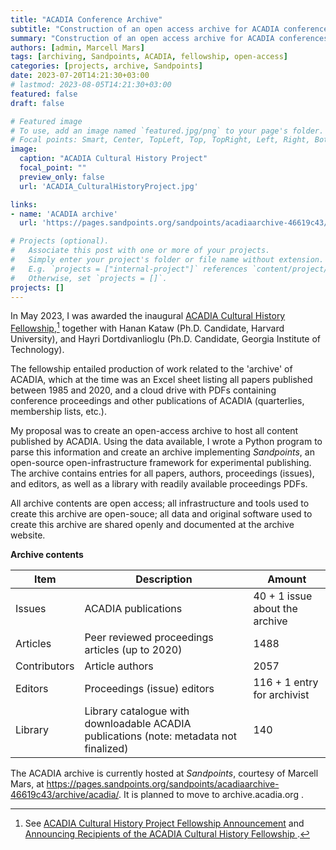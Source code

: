 ```yaml
---
title: "ACADIA Conference Archive"
subtitle: "Construction of an open access archive for ACADIA conferences (1985-2023)."
summary: "Construction of an open access archive for ACADIA conferences (1985-2023)."
authors: [admin, Marcell Mars]
tags: [archiving, Sandpoints, ACADIA, fellowship, open-access]
categories: [projects, archive, Sandpoints]
date: 2023-07-20T14:21:30+03:00
# lastmod: 2023-08-05T14:21:30+03:00
featured: false
draft: false

# Featured image
# To use, add an image named `featured.jpg/png` to your page's folder.
# Focal points: Smart, Center, TopLeft, Top, TopRight, Left, Right, BottomLeft, Bottom, BottomRight.
image:
  caption: "ACADIA Cultural History Project"
  focal_point: ""
  preview_only: false
  url: 'ACADIA_CulturalHistoryProject.jpg'

links: 
- name: 'ACADIA archive'
  url: 'https://pages.sandpoints.org/sandpoints/acadiaarchive-46619c43/archive/acadia/'

# Projects (optional).
#   Associate this post with one or more of your projects.
#   Simply enter your project's folder or file name without extension.
#   E.g. `projects = ["internal-project"]` references `content/project/deep-learning/index.md`.
#   Otherwise, set `projects = []`.
projects: []
---
```




In May 2023, I was awarded the inaugural [ACADIA Cultural History Fellowship](http://acadia.org/news/69P4TY),[^fellows] together with Hanan Kataw (Ph.D. Candidate, Harvard University), and Hayri Dortdivanlioglu (Ph.D. Candidate, Georgia Institute of Technology). 

The fellowship entailed production of work related to the 'archive' of ACADIA, which at the time was an Excel sheet listing all papers published between 1985 and 2020, and a cloud drive with PDFs containing conference proceedings and other publications of ACADIA (quarterlies, membership lists, etc.).

My proposal was to create an open-access archive to host all content published by ACADIA. Using the data available, I wrote a Python program to parse this information and create an archive implementing *Sandpoints*, an open-source open-infrastructure framework for experimental publishing. 
The archive contains entries for all papers, authors, proceedings (issues), and editors, as well as a library with readily available proceedings PDFs.

All archive contents are open access; all infrastructure and tools used to create this archive are open-souce; all data and original software used to create this archive are shared openly and documented at the archive website. 

**Archive contents** 


| Item |Description|  Amount|
|-|-|-|
| Issues | ACADIA publications | 40  + 1 issue about the archive| 
| Articles |Peer reviewed proceedings articles (up to 2020) |  1488 |
| Contributors |Article authors| 2057 | 
| Editors|Proceedings (issue) editors| 116 + 1 entry for archivist | 
| Library | Library catalogue with downloadable ACADIA publications (note: metadata not finalized) | 140 | 


The ACADIA archive is currently hosted at *Sandpoints*, courtesy of Marcell Mars, at https://pages.sandpoints.org/sandpoints/acadiaarchive-46619c43/archive/acadia/. It is planned to move to archive.acadia.org . 

[^fellows]: See [ACADIA Cultural History Project Fellowship Announcement](http://acadia.org/news/69P4TY) and  [Announcing Recipients of the ACADIA Cultural History Fellowship
](http://acadia.org/features/GVHMR9).
